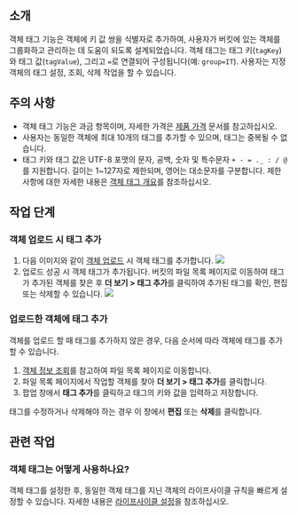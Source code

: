 ## 소개

객체 태그 기능은 객체에 키 값 쌍을 식별자로 추가하여, 사용자가 버킷에 있는 객체를 그룹화하고 관리하는 데 도움이 되도록 설계되었습니다. 객체 태그는 태그 키(`tagKey`)와 태그 값(`tagValue`), 그리고 `=`로 연결되어 구성됩니다(예: `group=IT`). 사용자는 지정 객체의 태그 설정, 조회, 삭제 작업을 할 수 있습니다.

## 주의 사항

- 객체 태그 기능은 과금 항목이며, 자세한 가격은 [제품 가격](https://intl.cloud.tencent.com/pricing/cos?lang=en&pg=) 문서를 참고하십시오.
- 사용자는 동일한 객체에 최대 10개의 태그를 추가할 수 있으며, 태그는 중복될 수 없습니다.
- 태그 키와 태그 값은 UTF-8 포맷의 문자, 공백, 숫자 및 특수문자 `+ - = ._ : / @ `를 지원합니다. 길이는 1~127자로 제한되며, 영어는 대소문자를 구분합니다.
제한 사항에 대한 자세한 내용은 [객체 태그 개요](https://intl.cloud.tencent.com/document/product/436/35665)를 참조하십시오.

## 작업 단계

### 객체 업로드 시 태그 추가

1. 다음 이미지와 같이 [객체 업로드](https://intl.cloud.tencent.com/document/product/436/13321) 시 객체 태그를 추가합니다.
![](https://main.qcloudimg.com/raw/f9ed9a4b46cf8299c9f5cc2e14415765.png)
2. 업로드 성공 시 객체 태그가 추가됩니다.
버킷의 파일 목록 페이지로 이동하여 태그가 추가된 객체를 찾은 후 **더 보기 > 태그 추가**를 클릭하여 추가된 태그를 확인, 편집 또는 삭제할 수 있습니다.
![](https://main.qcloudimg.com/raw/b49fa4a5d1df2b40fe7caf2f5b453f9f.png)


### 업로드한 객체에 태그 추가

객체를 업로드 할 때 태그를 추가하지 않은 경우, 다음 순서에 따라 객체에 태그를 추가할 수 있습니다.

1. [객체 정보 조회](https://intl.cloud.tencent.com/document/product/436/13326)를 참고하여 파일 목록 페이지로 이동합니다.
2. 파일 목록 페이지에서 작업할 객체를 찾아 **더 보기 > 태그 추가**를 클릭합니다.
3. 팝업 창에서 **태그 추가**를 클릭하고 태그의 키와 값을 입력하고 저장합니다.

태그를 수정하거나 삭제해야 하는 경우 이 창에서 **편집** 또는 **삭제**를 클릭합니다.

## 관련 작업

### 객체 태그는 어떻게 사용하나요?

객체 태그를 설정한 후, 동일한 객체 태그를 지닌 객체의 라이프사이클 규칙을 빠르게 설정할 수 있습니다. 자세한 내용은 [라이프사이클 설정](https://intl.cloud.tencent.com/document/product/436/14605)을 참조하십시오.


